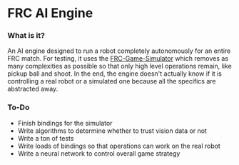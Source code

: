 # FRC AI Engine
 
### What is it?  
An AI engine designed to run a robot completely autonomously for an entire FRC match. For testing, it uses the [FRC-Game-Simulator](https://github.com/TheLocust3/FRC-Game-Simulator) which removes as many complexities as possible so that only high level operations remain, like pickup ball and shoot. In the end, the engine doesn't actually know if it is controlling a real robot or a simulated one because all the specifics are abstracted away.  
  
### To-Do  
 - Finish bindings for the simulator
 - Write algorithms to determine whether to trust vision data or not
 - Write a ton of tests
 - Write loads of bindings so that operations can work on the real robot
 - Write a neural network to control overall game strategy
